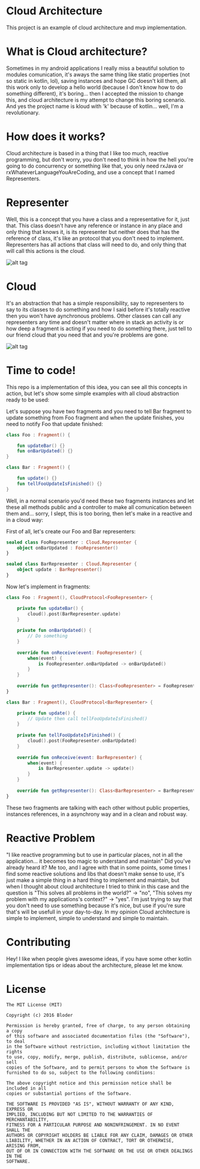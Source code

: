 # Cloud Architecture
This project is an example of cloud architecture and mvp implementation.

# What is Cloud architecture?
Sometimes in my android applications I really miss a beautiful solution to modules comunication, it's aways the same thing like static properties (not so static in kotlin, lol), saving instances and hope GC doesn't kill them, all this work only to develop a hello world (because I don't know how to do something different), it's boring... then I accepted the mission to change this, and cloud architecture is my attempt to change this boring scenario. And yes the project name is kloud with 'k' because of kotlin... well, I'm a revolutionary.

# How does it works?
Cloud architecture is based in a thing that I like too much, reactive programming, but don't worry, you don't need to think in how the hell you're going to do concurrency or something like that, you only need rxJava or rxWhateverLanguageYouAreCoding, and use a concept that I named Representers.

# Representer
Well, this is a concept that you have a class and a representative for it, just that. This class doesn't have any reference or instance in any place and only thing that knows it, is its representer but neither does that has the reference of class, it's like an protocol that you don't need to implement. Representers has all actions that class will need to do, and only thing that will call this actions is the cloud.

![alt tag](https://github.com/bloderxd/kloud/blob/master/app/src/main/res/drawable/representers-cloud.jpg) 

# Cloud
It's an abstraction that has a simple responsibility, say to representers to say to its classes to do something and how I said before it's totally reactive then you won't have aynchronous problems. Other classes can call any representers any time and doesn't matter where in stack an activity is or how deep a fragment is acting if you need to do something there, just tell to our friend cloud that you need that and you're problems are gone.

![alt tag](https://github.com/bloderxd/kloud/blob/master/app/src/main/res/drawable/cloud-post.jpg)

# Time to code!
This repo is a implementation of this idea, you can see all this concepts in action, but let's show some simple examples with all cloud abstraction ready to be used:

Let's suppose you have two fragments and you need to tell Bar fragment to update something from Foo fragment and when the update finishes, you need to notify Foo that update finished:

```kotlin
class Foo : Fragment() {

    fun updateBar() {}
    fun onBarUpdated() {}
}

class Bar : Fragment() {

    fun update() {}
    fun tellFooUpdateIsFinished() {}
}
```

Well, in a normal scenario you'd need these two fragments instances and let these all methods public and a controller to make all comunication between them and... sorry, I slept, this is too boring, then let's make in a reactive and in a cloud way:

First of all, let's create our Foo and Bar representers:

```kotlin
sealed class FooRepresenter : Cloud.Representer {
    object onBarUpdated : FooRepresenter()
}

sealed class BarRepresenter : Cloud.Representer {
    object update : BarRepresenter()
}
```

Now let's implement in fragments:

```kotlin
class Foo : Fragment(), CloudProtocol<FooRepresenter> {

    private fun updateBar() {
        cloud().post(BarRepresenter.update)
    }
    
    private fun onBarUpdated() {
        // Do something
    }
    
    override fun onReceive(event: FooRepresenter) {
        when(event) {
            is FooRepresenter.onBarUpdated -> onBarUpdated()
        }
    }
    
    override fun getRepresenter(): Class<FooRepresenter> = FooRepresenter::class.java
}

class Bar : Fragment(), CloudProtocol<BarRepresenter> {

    private fun update() {
        // Update then call tellFooUpdateIsFinished()
    }
    
    private fun tellFooUpdateIsFinished() {
        cloud().post(FooRepresenter.onBarUpdated)
    }
    
    override fun onReceive(event: BarRepresenter) {
        when(event) {
            is BarRepresenter.update -> update()
        }
    }
    
    override fun getRepresenter(): Class<BarRepresenter> = BarRepresenter::class.java
}
```
These two fragments are talking with each other without public properties, instances references, in a asynchrony way and in a clean and robust way.

# Reactive Problem
"I like reactive programming but to use in particular places, not in all the application... it becomes too magic to understand and maintain" Did you've already heard it? Me too, and I agree with that in some points, some times I find some reactive solutions and libs that doesn't make sense to use, it's just make a simple thing in a hard thing to implement and maintain, but when I thought about cloud architecture I tried to think in this case and the question is "This solves all problems in the world?" -> "no", "This solves my problem with my applications's context?" -> "yes". I'm just trying to say that you don't need to use something because it's nice, but use if you're sure that's will be usefull in your day-to-day. In my opinion Cloud architecture is simple to implement, simple to understand and simple to maintain.

# Contributing 
Hey! I like when people gives awesome ideas, if you have some other kotlin implementation tips or ideas about the architecture, please let me know.

# License

```
The MIT License (MIT)

Copyright (c) 2016 Bloder

Permission is hereby granted, free of charge, to any person obtaining a copy
of this software and associated documentation files (the "Software"), to deal
in the Software without restriction, including without limitation the rights
to use, copy, modify, merge, publish, distribute, sublicense, and/or sell
copies of the Software, and to permit persons to whom the Software is
furnished to do so, subject to the following conditions:

The above copyright notice and this permission notice shall be included in all
copies or substantial portions of the Software.

THE SOFTWARE IS PROVIDED "AS IS", WITHOUT WARRANTY OF ANY KIND, EXPRESS OR
IMPLIED, INCLUDING BUT NOT LIMITED TO THE WARRANTIES OF MERCHANTABILITY,
FITNESS FOR A PARTICULAR PURPOSE AND NONINFRINGEMENT. IN NO EVENT SHALL THE
AUTHORS OR COPYRIGHT HOLDERS BE LIABLE FOR ANY CLAIM, DAMAGES OR OTHER
LIABILITY, WHETHER IN AN ACTION OF CONTRACT, TORT OR OTHERWISE, ARISING FROM,
OUT OF OR IN CONNECTION WITH THE SOFTWARE OR THE USE OR OTHER DEALINGS IN THE
SOFTWARE.
```
